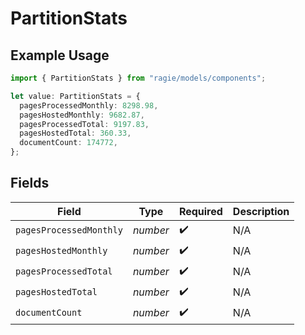 # PartitionStats

## Example Usage

```typescript
import { PartitionStats } from "ragie/models/components";

let value: PartitionStats = {
  pagesProcessedMonthly: 8298.98,
  pagesHostedMonthly: 9682.87,
  pagesProcessedTotal: 9197.83,
  pagesHostedTotal: 360.33,
  documentCount: 174772,
};
```

## Fields

| Field                   | Type                    | Required                | Description             |
| ----------------------- | ----------------------- | ----------------------- | ----------------------- |
| `pagesProcessedMonthly` | *number*                | :heavy_check_mark:      | N/A                     |
| `pagesHostedMonthly`    | *number*                | :heavy_check_mark:      | N/A                     |
| `pagesProcessedTotal`   | *number*                | :heavy_check_mark:      | N/A                     |
| `pagesHostedTotal`      | *number*                | :heavy_check_mark:      | N/A                     |
| `documentCount`         | *number*                | :heavy_check_mark:      | N/A                     |